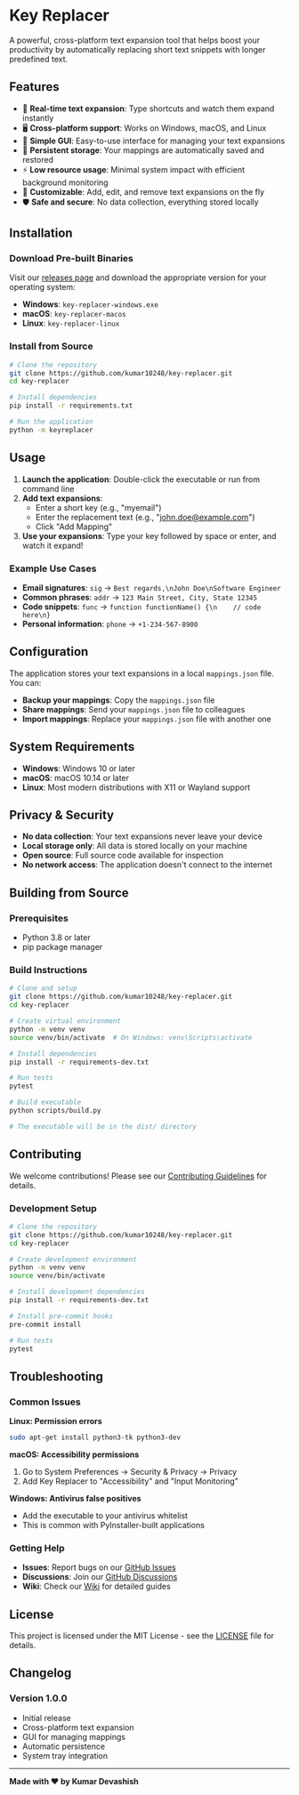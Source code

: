 # Key Replacer

A powerful, cross-platform text expansion tool that helps boost your productivity by automatically replacing short text snippets with longer predefined text.

## Features

- 🚀 **Real-time text expansion**: Type shortcuts and watch them expand instantly
- 🖥️ **Cross-platform support**: Works on Windows, macOS, and Linux
- 🎯 **Simple GUI**: Easy-to-use interface for managing your text expansions
- 💾 **Persistent storage**: Your mappings are automatically saved and restored
- ⚡ **Low resource usage**: Minimal system impact with efficient background monitoring
- 🔧 **Customizable**: Add, edit, and remove text expansions on the fly
- 🛡️ **Safe and secure**: No data collection, everything stored locally

## Installation

### Download Pre-built Binaries

Visit our [releases page](https://github.com/kumar10248/key-replacer/releases) and download the appropriate version for your operating system:

- **Windows**: `key-replacer-windows.exe`
- **macOS**: `key-replacer-macos`
- **Linux**: `key-replacer-linux`

### Install from Source

```bash
# Clone the repository
git clone https://github.com/kumar10248/key-replacer.git
cd key-replacer

# Install dependencies
pip install -r requirements.txt

# Run the application
python -m keyreplacer
```

## Usage

1. **Launch the application**: Double-click the executable or run from command line
2. **Add text expansions**: 
   - Enter a short key (e.g., "myemail")
   - Enter the replacement text (e.g., "john.doe@example.com")
   - Click "Add Mapping"
3. **Use your expansions**: Type your key followed by space or enter, and watch it expand!

### Example Use Cases

- **Email signatures**: `sig` → `Best regards,\nJohn Doe\nSoftware Engineer`
- **Common phrases**: `addr` → `123 Main Street, City, State 12345`
- **Code snippets**: `func` → `function functionName() {\n    // code here\n}`
- **Personal information**: `phone` → `+1-234-567-8900`

## Configuration

The application stores your text expansions in a local `mappings.json` file. You can:

- **Backup your mappings**: Copy the `mappings.json` file
- **Share mappings**: Send your `mappings.json` file to colleagues
- **Import mappings**: Replace your `mappings.json` file with another one

## System Requirements

- **Windows**: Windows 10 or later
- **macOS**: macOS 10.14 or later
- **Linux**: Most modern distributions with X11 or Wayland support

## Privacy & Security

- **No data collection**: Your text expansions never leave your device
- **Local storage only**: All data is stored locally on your machine
- **Open source**: Full source code available for inspection
- **No network access**: The application doesn't connect to the internet

## Building from Source

### Prerequisites

- Python 3.8 or later
- pip package manager

### Build Instructions

```bash
# Clone and setup
git clone https://github.com/kumar10248/key-replacer.git
cd key-replacer

# Create virtual environment
python -m venv venv
source venv/bin/activate  # On Windows: venv\Scripts\activate

# Install dependencies
pip install -r requirements-dev.txt

# Run tests
pytest

# Build executable
python scripts/build.py

# The executable will be in the dist/ directory
```

## Contributing

We welcome contributions! Please see our [Contributing Guidelines](CONTRIBUTING.md) for details.

### Development Setup

```bash
# Clone the repository
git clone https://github.com/kumar10248/key-replacer.git
cd key-replacer

# Create development environment
python -m venv venv
source venv/bin/activate

# Install development dependencies
pip install -r requirements-dev.txt

# Install pre-commit hooks
pre-commit install

# Run tests
pytest
```

## Troubleshooting

### Common Issues

**Linux: Permission errors**
```bash
sudo apt-get install python3-tk python3-dev
```

**macOS: Accessibility permissions**
1. Go to System Preferences → Security & Privacy → Privacy
2. Add Key Replacer to "Accessibility" and "Input Monitoring"

**Windows: Antivirus false positives**
- Add the executable to your antivirus whitelist
- This is common with PyInstaller-built applications

### Getting Help

- **Issues**: Report bugs on our [GitHub Issues](https://github.com/kumar10248/key-replacer/issues)
- **Discussions**: Join our [GitHub Discussions](https://github.com/kumar10248/key-replacer/discussions)
- **Wiki**: Check our [Wiki](https://github.com/kumar10248/key-replacer/wiki) for detailed guides

## License

This project is licensed under the MIT License - see the [LICENSE](LICENSE) file for details.

## Changelog

### Version 1.0.0
- Initial release
- Cross-platform text expansion
- GUI for managing mappings
- Automatic persistence
- System tray integration

---

**Made with ❤️ by Kumar Devashish**
